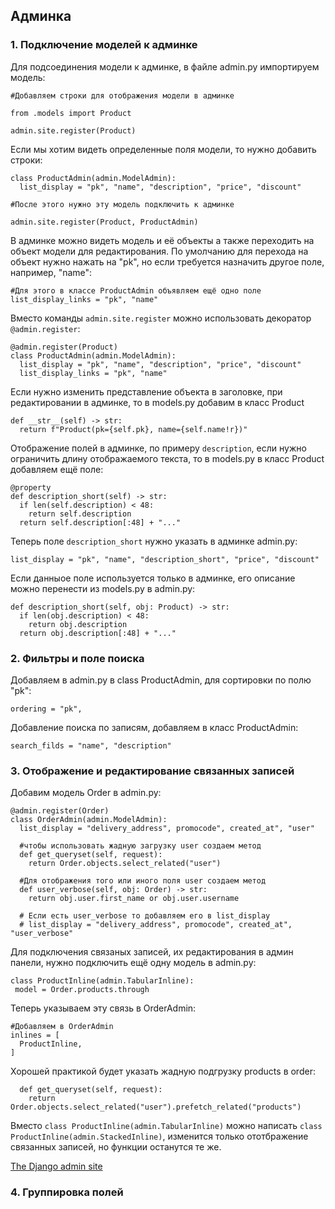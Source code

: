 ## Админка

### 1. Подключение моделей к админке

Для подсоединения модели к админке, в файле admin.py импортируем модель:

```
#Добавляем строки для отображения модели в админке

from .models import Product

admin.site.register(Product)

```
Если мы хотим видеть определенные поля модели, то нужно добавить строки:

```
class ProductAdmin(admin.ModelAdmin):
  list_display = "pk", "name", "description", "price", "discount"

#После этого нужно эту модель подключить к админке

admin.site.register(Product, ProductAdmin)

```

В админке можно видеть модель и её объекты а также переходить на объект модели для редактирования. По умолчанию для перехода на объект нужно нажать на "pk", но если требуется назначить другое поле, например, "name":

```
#Для этого в классе ProductAdmin объявляем ещё одно поле
list_display_links = "pk", "name"

```
Вместо команды ```admin.site.register``` можно использовать декоратор ```@admin.register```:

```
@admin.register(Product)
class ProductAdmin(admin.ModelAdmin):
  list_display = "pk", "name", "description", "price", "discount"
  list_display_links = "pk", "name"

```
Если нужно изменить представление объекта в заголовке, при редактировании в админке, то в models.py добавим в класс Product

```
def __str__(self) -> str:
  return f"Product(pk={self.pk}, name={self.name!r})"

```

Отображение полей в админке, по примеру ```description```, если нужно ограничить длину отображаемого текста, то в models.py в класс Product добавляем ещё поле:

```
@property
def description_short(self) -> str:
  if len(self.description) < 48:
    return self.description
  return self.description[:48] + "..."

```
Теперь поле ```description_short``` нужно указать в админке admin.py:

```
list_display = "pk", "name", "description_short", "price", "discount"

```
Если данныое поле используется только в админке, его описание можно перенести из models.py в admin.py:

```
def description_short(self, obj: Product) -> str:
  if len(obj.description) < 48:
    return obj.description
  return obj.description[:48] + "..."

```

### 2. Фильтры и поле поиска

Добавляем в admin.py в class ProductAdmin, для сортировки по полю "pk":

```
ordering = "pk",

```

Добавление поиска по записям, добавляем в класс ProductAdmin:

```
search_filds = "name", "description"

```

### 3. Отображение и редактирование связанных записей

Добавим модель Order в admin.py:

```
@admin.register(Order)
class OrderAdmin(admin.ModelAdmin):
  list_display = "delivery_address", promocode", created_at", "user"

  #чтобы использовать жадную загрузку user создаем метод 
  def get_queryset(self, request):
    return Order.objects.select_related("user")

  #Для отображения того или иного поля user создаем метод
  def user_verbose(self, obj: Order) -> str:
    return obj.user.first_name or obj.user.username
  
  # Если есть user_verbose то добавляем его в list_display
  # list_display = "delivery_address", promocode", created_at", "user_verbose"

```
Для подключения связаных записей, их редактирования в админ панели, нужно подключить ещё одну модель в admin.py:

```
class ProductInline(admin.TabularInline):
 model = Order.products.through

```
Теперь указываем эту связь в OrderAdmin:

```
#Добавляем в OrderAdmin
inlines = [ 
  ProductInline,
]

```
Хорошей практикой будет указать жадную подгрузку products в order:

```
  def get_queryset(self, request):
    return Order.objects.select_related("user").prefetch_related("products")

```

Вместо ```class ProductInline(admin.TabularInline)``` можно написать ```class ProductInline(admin.StackedInline)```, изменится только ототбражение связанных записей, но функции останутся те же.


[The Django admin site](https://docs.djangoproject.com/en/4.1/ref/contrib/admin/#inlinemodeladmin-objects)

### 4. Группировка полей


